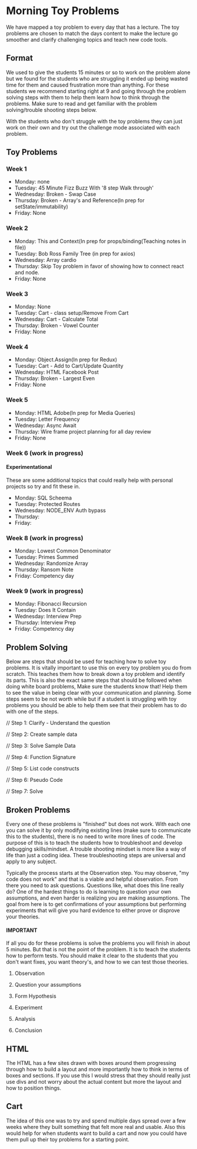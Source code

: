 # Morning Toy Problems
We have mapped a toy problem to every day that has a lecture. The toy problems are chosen to match the days content to make the lecture go smoother and clarify challenging topics and teach new code tools.

## Format
We used to give the students 15 minutes or so to work on the problem alone but we found for the students who are struggling it ended up being wasted time for them and caused frustration more than anything. For these students we recommend starting right at 9 and going through the problem solving steps with them to help them learn how to think through the problems. Make sure to read and get familiar with the problem solving/trouble shooting steps below.

With the students who don't struggle with the toy problems they can just work on their own and try out the challenge mode associated with each problem.

## Toy Problems

### Week 1
  <ul>
    <li>Monday: none</li>
    <li>Tuesday: 45 Minute Fizz Buzz With '8 step Walk through'</li>
    <li>Wednesday: Broken - Swap Case</li>
    <li>Thursday: Broken - Array's and Reference(In prep for setState/immutability)</li>
    <li>Friday: None</li>
  </ul>

### Week 2
<ul>
  <li>Monday: This and Context(In prep for props/binding(Teaching notes in file))</li>
  <li>Tuesday: Bob Ross Family Tree (in prep for axios)</li>
  <li>Wednesday: Array cardio</li>
  <li>Thursday: Skip Toy problem in favor of showing how to connect react and node.</li>
  <li>Friday: None</li>
</ul>

### Week 3
<ul>
  <li>Monday: None</li>
  <li>Tuesday: Cart - class setup/Remove From Cart</li>
  <li>Wednesday: Cart - Calculate Total</li>
  <li>Thursday: Broken - Vowel Counter</li>
  <li>Friday: None</li>
</ul>

### Week 4
<ul>
  <li>Monday: Object.Assign(In prep for Redux)</li>
  <li>Tuesday: Cart - Add to Cart/Update Quantity</li>
  <li>Wednesday: HTML Facebook Post</li>
  <li>Thursday: Broken - Largest Even</li>
  <li>Friday: None</li>
</ul>

### Week 5
<ul>
  <li>Monday: HTML Adobe(In prep for Media Queries)</li>
  <li>Tuesday: Letter Frequency</li>
  <li>Wednesday: Async Await</li>
  <li>Thursday: Wire frame project planning for all day review</li>
  <li>Friday: None</li>
</ul>

### Week 6 (work in progress)
#### Experimentational
<p>These are some additional topics that could really help with personal projects so try and fit these in.</p>
<ul>
  <li>Monday: SQL Scheema</li>
  <li>Tuesday: Protected Routes</li>
  <li>Wednesday: NODE_ENV Auth bypass</li>
  <li>Thursday: </li>
  <li>Friday:</li>
</ul>

### Week 8 (work in progress)
<ul>
  <li>Monday: Lowest Common Denominator</li>
  <li>Tuesday: Primes Summed</li>
  <li>Wednesday: Randomize Array</li>
  <li>Thursday: Ransom Note</li>
  <li>Friday: Competency day</li>
</ul>

### Week 9 (work in progress)
<ul>
  <li>Monday: Fibonacci Recursion</li>
  <li>Tuesday: Does It Contain</li>
  <li>Wednesday: Interview Prep</li>
  <li>Thursday: Interview Prep</li>
  <li>Friday: Competency day</li>
</ul>

## Problem Solving

Below are steps that should be used for teaching how to solve toy problems. It is vitally important to use this on every toy problem you do from scratch. This teaches them how to break down a toy problem and identify its parts. This is also the exact same steps that should be followed when doing white board problems, Make sure the students know that! Help them to see the value in being clear with your communication and planning. Some steps seem to be not worth while but if a student is struggling with toy problems you should be able to help them see that their problem has to do with one of the steps.

// Step 1: Clarify - Understand the question

// Step 2: Create sample data

// Step 3: Solve Sample Data

// Step 4: Function Signature

// Step 5: List code constructs

// Step 6: Pseudo Code

// Step 7: Solve

## Broken Problems

Every one of these problems is "finished" but does not work. With each one you can solve it by only modifying existing lines (make sure to communicate this to the students), there is no need to write more lines of code. The purpose of this is to teach the students how to troubleshoot and develop debugging skills/mindset. A trouble shooting mindset is more like a way of life than just a coding idea. These troubleshooting steps are universal and apply to any subject.

Typically the process starts at the Observation step. You may observe, "my code does not work" and that is a viable and helpful observation. From there you need to ask questions. Questions like, what does this line really do? One of the hardest things to do is learning to question your own assumptions, and even harder is realizing you are making assumptions. The goal from here is to get confirmations of your assumptions but performing experiments that will give you hard evidence to either prove or disprove your theories.

#### IMPORTANT
If all you do for these problems is solve the problems you will finish in about 5 minutes. But that is not the point of the problem. It is to teach the students how to perform tests. You should make it clear to the students that you don't want fixes, you want theory's, and how to we can test those theories.

1. Observation

2. Question your assumptions

3. Form Hypothesis

4. Experiment

5. Analysis

6. Conclusion

## HTML

The HTML has a few sites drawn with boxes around them progressing through how to build a layout and more importantly how to think in terms of boxes and sections. If you use this I would stress that they should really just use divs and not worry about the actual content but more the layout and how to position things.

## Cart

The idea of this one was to try and spend multiple days spread over a few weeks where they built something that felt more real and usable. Also this would help for when students want to build a cart and now you could have them pull up their toy problems for a starting point.